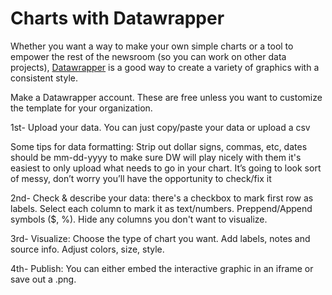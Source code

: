 # Charts with Datawrapper
Whether you want a way to make your own simple charts or a tool to empower the rest of the newsroom (so you can work on other data projects), <a href="https://www.datawrapper.de/">Datawrapper</a> is a good way to create a variety of graphics with a consistent style.

Make a Datawrapper account. These are free unless you want to customize the template for your organization. 

1st- Upload your data. You can just copy/paste your data or upload a csv

Some tips for data formatting: 
    Strip out dollar signs, commas, etc, 
    dates should be mm-dd-yyyy to make sure DW will play nicely with them
    it's easiest to only upload what needs to go in your chart. It’s going to look sort of messy, don’t worry you’ll have the opportunity to check/fix it

2nd- Check & describe your data: there's a checkbox to mark first row as labels. Select each column to mark it as text/numbers. Preppend/Append symbols ($, %). Hide any columns you don't want to visualize.

3rd- Visualize: Choose the type of chart you want. Add labels, notes and source info. Adjust colors, size, style.
  
4th- Publish: You can either embed the interactive graphic in an iframe or save out a .png.
